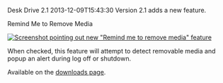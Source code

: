 Desk Drive 2.1
2013-12-09T15:43:30
Version 2.1 adds a new feature.

Remind Me to Remove Media

[![Screenshot pointing out new "Remind me to remove media" feature](/cdn/images/blog/Windows-Live-Writer/Desk-Drive-2.1_94DF/deskdrive_thumb.png)](/cdn/images/blog/Windows-Live-Writer/Desk-Drive-2.1_94DF/deskdrive_2.png)

When checked, this feature will attempt to detect removable media and popup an alert during log off or shutdown.

Available on the [downloads page](/downloads).
